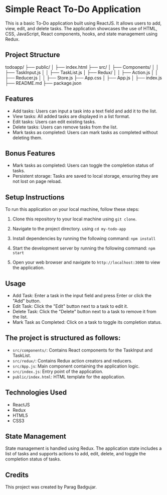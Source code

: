 # Simple React To-Do Application

This is a basic To-Do application built using ReactJS. It allows users to add, view, edit, and delete tasks. The application showcases the use of HTML, CSS, JavaScript, React components, hooks, and state management using Redux.

## Project Structure

todoapp/
├── public/
│   ├── index.html
├── src/
│   ├── Components/
│   │   ├── TaskInput.js
│   │   ├── TaskList.js
│   ├── Redux/
│   │   ├── Action.js
│   │   ├── Reducer.js
│   │   ├── Store.js
    ├── App.css
│   ├── App.js
│   ├── index.js
├── README.md
├── package.json

## Features

- Add tasks: Users can input a task into a text field and add it to the list.
- View tasks: All added tasks are displayed in a list format.
- Edit tasks: Users can edit existing tasks.
- Delete tasks: Users can remove tasks from the list.
- Mark tasks as completed: Users can mark tasks as completed without deleting them.

## Bonus Features

- Mark tasks as completed: Users can toggle the completion status of tasks.
- Persistent storage: Tasks are saved to local storage, ensuring they are not lost on page reload.

## Setup Instructions

To run this application on your local machine, follow these steps:

1. Clone this repository to your local machine using 
`git clone`.

2. Navigate to the project directory. using 
`cd my-todo-app`

3. Install dependencies by running the following command:
`npm install`

4. Start the development server by running the following command:
`npm start`

5. Open your web browser and navigate to `http://localhost:3000` to view the application.

## Usage

- Add Task: Enter a task in the input field and press Enter or click the "Add" button.
- Edit Task: Click the "Edit" button next to a task to edit it.
- Delete Task: Click the "Delete" button next to a task to remove it from the list.
- Mark Task as Completed: Click on a task to toggle its completion status.


## The project is structured as follows:

- `src/components/`: Contains React components for the TaskInput and TaskList.
- `src/redux/`: Contains Redux action creators and reducers.
- `src/App.js`: Main component containing the application logic.
- `src/index.js`: Entry point of the application.
- `public/index.html`: HTML template for the application.

## Technologies Used

- ReactJS
- Redux
- HTML5
- CSS3

## State Management

State management is handled using Redux. The application state includes a list of tasks and supports actions to add, edit, delete, and toggle the completion status of tasks.

## Credits

This project was created by Parag Badgujar.

